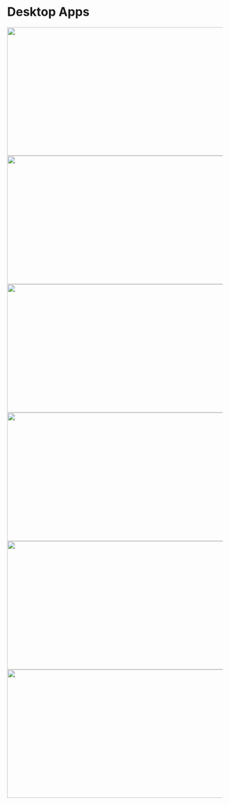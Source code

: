 # Desktop Apps

<img src="https://user-images.githubusercontent.com/48783969/62401820-7a658300-b58d-11e9-89be-a7ac3fd8d62e.png" width="550" height="300">
<img src="https://user-images.githubusercontent.com/48783969/62401801-6e79c100-b58d-11e9-9a89-a3e66b674589.png" width="550" height="300">


<img src="https://user-images.githubusercontent.com/48783969/62401821-7a658300-b58d-11e9-802b-03948b0d566b.png" width="550" height="300">
<img src="https://user-images.githubusercontent.com/48783969/62401822-7a658300-b58d-11e9-8016-1d9bfd3237cf.png" width="550" height="300">


<img src="https://user-images.githubusercontent.com/48783969/62401833-80f3fa80-b58d-11e9-9e01-2f6246bba4ff.png" width="550" height="300">
<img src="https://user-images.githubusercontent.com/48783969/62401841-85b8ae80-b58d-11e9-8668-2edad5f24f30.png" width="550" height="300">

